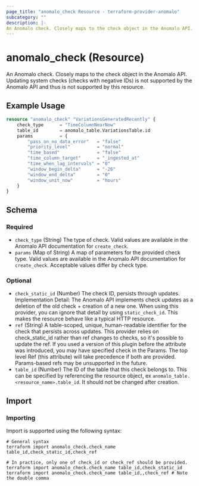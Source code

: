 ```yaml
---
page_title: "anomalo_check Resource - terraform-provider-anomalo"
subcategory: ""
description: |-
An Anomalo check. Closely maps to the check object in the Anomalo API. Updating system checks (checks with negative IDs) is not supported by the Anomalo API and thus is not supported by this resource.
---
```


# anomalo_check (Resource)

An Anomalo check. Closely maps to the check object in the Anomalo API. Updating system checks (checks with negative IDs) is not supported by the Anomalo API and thus is not supported by this resource.

## Example Usage

```terraform
resource "anomalo_check" "VariationsGeneratedRecently" {
    check_type      = "TimeColumnNearNow"
    table_id        = anomalo_table.VariationsTable.id
    params          = {
        "pass_on_no_data_error"   = "false"
        "priority_level"          = "normal"
        "time_based"              = "false"
        "time_column_target"      = "_ingested_at"
        "time_when_lag_intervals" = "0"
        "window_begin_delta"      = "-26"
        "window_end_delta"        = "0"
        "window_unit_now"         = "hours"
    }
}
```

<!-- schema generated by tfplugindocs -->
## Schema

### Required

- `check_type` (String) The type of check. Valid values are available in the Anomalo API documentation for `create_check`.
- `params` (Map of String) A map of parameters for the provided check type. Valid values are available in the Anomalo API documentation for `create_check`. Acceptable values differ by check type.

### Optional

- `check_static_id` (Number) The check ID, persists through updates. Implementation Detail: The Anomalo API implements check updates as a deletion of the old check + creation of a new one. When using this provider, you can ignore that detail by using `static_check_id`. This makes the resource behave like a typical HTTP resource.
- `ref` (String) A table-scoped, unique, human-readable identifier for the check that persists across updates. This provider relies on check_static_id rather than ref changes to checks, so it's possible to update the ref. If you used a version of this plugin before the attribute was introduced, you may have specified check in the Params. The top level Ref (this attribute) will take precedence if both are provided. Params-based refs may be unsupported in the future.
- `table_id` (Number) The ID of the table that this check belongs to. This can be specified by referencing the resource object, ex `anomalo_table.<resource_name>.table_id`. It should not be changed after creation.



## Import

### Importing

Import is supported using the following syntax:

```shell
# General syntax
terraform import anomalo_check.check_name table_id,check_static_id,check_ref

# In practice, only one of check_id or check_ref should be provided.
terraform import anomalo_check.check_name table_id,check_static_id
terraform import anomalo_check.check_name table_id,,check_ref # Note the double comma
```

